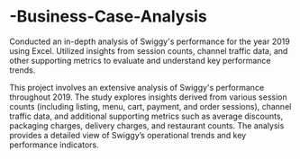 # -Business-Case-Analysis
Conducted an in-depth analysis of Swiggy's performance for the year 2019 using Excel. Utilized insights from session counts, channel traffic data, and other supporting metrics to evaluate and understand key performance trends.

This project involves an extensive analysis of Swiggy's performance throughout 2019. The study explores insights derived from various session counts (including listing, menu, cart, payment, and order sessions), channel traffic data, and additional supporting metrics such as average discounts, packaging charges, delivery charges, and restaurant counts. The analysis provides a detailed view of Swiggy’s operational trends and key performance indicators.

